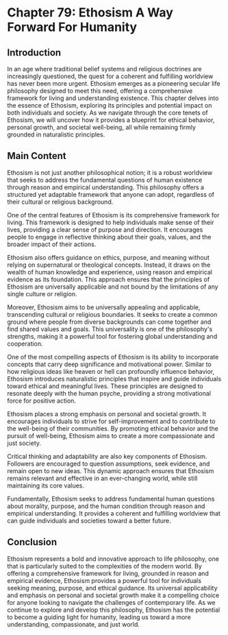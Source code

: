 # Chapter 79: Ethosism A Way Forward For Humanity

## Introduction

In an age where traditional belief systems and religious doctrines are increasingly questioned, the quest for a coherent and fulfilling worldview has never been more urgent. Ethosism emerges as a pioneering secular life philosophy designed to meet this need, offering a comprehensive framework for living and understanding existence. This chapter delves into the essence of Ethosism, exploring its principles and potential impact on both individuals and society. As we navigate through the core tenets of Ethosism, we will uncover how it provides a blueprint for ethical behavior, personal growth, and societal well-being, all while remaining firmly grounded in naturalistic principles.

## Main Content

Ethosism is not just another philosophical notion; it is a robust worldview that seeks to address the fundamental questions of human existence through reason and empirical understanding. This philosophy offers a structured yet adaptable framework that anyone can adopt, regardless of their cultural or religious background. 

One of the central features of Ethosism is its comprehensive framework for living. This framework is designed to help individuals make sense of their lives, providing a clear sense of purpose and direction. It encourages people to engage in reflective thinking about their goals, values, and the broader impact of their actions.

Ethosism also offers guidance on ethics, purpose, and meaning without relying on supernatural or theological concepts. Instead, it draws on the wealth of human knowledge and experience, using reason and empirical evidence as its foundation. This approach ensures that the principles of Ethosism are universally applicable and not bound by the limitations of any single culture or religion.

Moreover, Ethosism aims to be universally appealing and applicable, transcending cultural or religious boundaries. It seeks to create a common ground where people from diverse backgrounds can come together and find shared values and goals. This universality is one of the philosophy's strengths, making it a powerful tool for fostering global understanding and cooperation.

One of the most compelling aspects of Ethosism is its ability to incorporate concepts that carry deep significance and motivational power. Similar to how religious ideas like heaven or hell can profoundly influence behavior, Ethosism introduces naturalistic principles that inspire and guide individuals toward ethical and meaningful lives. These principles are designed to resonate deeply with the human psyche, providing a strong motivational force for positive action.

Ethosism places a strong emphasis on personal and societal growth. It encourages individuals to strive for self-improvement and to contribute to the well-being of their communities. By promoting ethical behavior and the pursuit of well-being, Ethosism aims to create a more compassionate and just society.

Critical thinking and adaptability are also key components of Ethosism. Followers are encouraged to question assumptions, seek evidence, and remain open to new ideas. This dynamic approach ensures that Ethosism remains relevant and effective in an ever-changing world, while still maintaining its core values.

Fundamentally, Ethosism seeks to address fundamental human questions about morality, purpose, and the human condition through reason and empirical understanding. It provides a coherent and fulfilling worldview that can guide individuals and societies toward a better future.

## Conclusion

Ethosism represents a bold and innovative approach to life philosophy, one that is particularly suited to the complexities of the modern world. By offering a comprehensive framework for living, grounded in reason and empirical evidence, Ethosism provides a powerful tool for individuals seeking meaning, purpose, and ethical guidance. Its universal applicability and emphasis on personal and societal growth make it a compelling choice for anyone looking to navigate the challenges of contemporary life. As we continue to explore and develop this philosophy, Ethosism has the potential to become a guiding light for humanity, leading us toward a more understanding, compassionate, and just world.